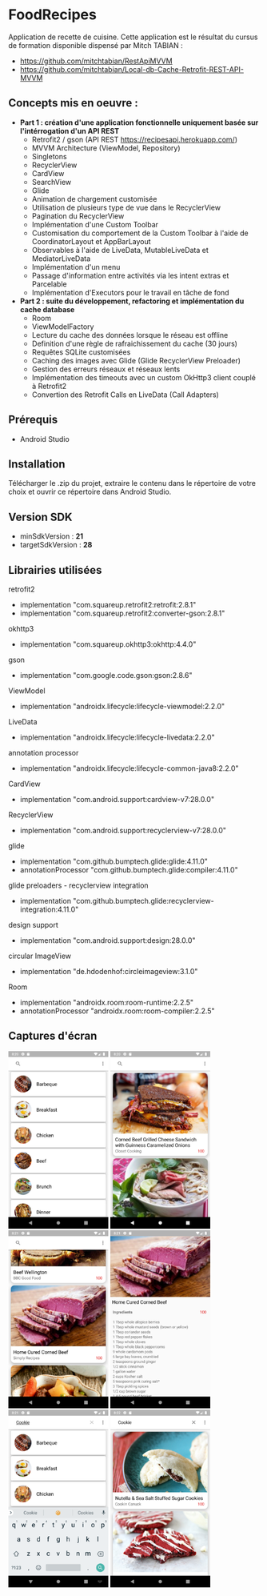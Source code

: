 # FoodRecipes

Application de recette de cuisine. Cette application est le résultat du cursus de formation disponible dispensé par Mitch TABIAN :
- https://github.com/mitchtabian/RestApiMVVM
- https://github.com/mitchtabian/Local-db-Cache-Retrofit-REST-API-MVVM

## Concepts mis en oeuvre :
- **Part 1 : création d'une application fonctionnelle uniquement basée sur l'intérrogation d'un API REST**
  - Retrofit2 / gson (API REST  https://recipesapi.herokuapp.com/)
  - MVVM Architecture (ViewModel, Repository)
  - Singletons
  - RecyclerView
  - CardView
  - SearchView
  - Glide
  - Animation de chargement customisée
  - Utilisation de plusieurs type de vue dans le RecyclerView
  - Pagination du RecyclerView
  - Implémentation d'une Custom Toolbar
  - Customisation du comportement de la Custom Toolbar à l'aide de CoordinatorLayout et AppBarLayout
  - Observables à l'aide de LiveData, MutableLiveData et MediatorLiveData
  - Implémentation d'un menu
  - Passage d'information entre activités via les intent extras et Parcelable
  - Implémentation d'Executors pour le travail en tâche de fond
- **Part 2 : suite du développement, refactoring et implémentation du cache database**
  - Room
  - ViewModelFactory
  - Lecture du cache des données lorsque le réseau est offline
  - Definition d'une règle de rafraichissement du cache (30 jours)
  - Requêtes SQLite customisées
  - Caching des images avec Glide (Glide RecyclerView Preloader)
  - Gestion des erreurs réseaux et réseaux lents
  - Implémentation des timeouts avec un custom OkHttp3 client couplé à Retrofit2
  - Convertion des Retrofit Calls en LiveData (Call Adapters)

## Prérequis
- Android Studio
## Installation
Télécharger le .zip du projet, extraire le contenu dans le répertoire de votre choix et ouvrir ce répertoire dans Android Studio.
## Version SDK
- minSdkVersion : **21**
- targetSdkVersion : **28**
## Librairies utilisées
retrofit2
- implementation "com.squareup.retrofit2:retrofit:2.8.1"
- implementation "com.squareup.retrofit2:converter-gson:2.8.1"

okhttp3
- implementation "com.squareup.okhttp3:okhttp:4.4.0"

gson
- implementation "com.google.code.gson:gson:2.8.6"

ViewModel
- implementation "androidx.lifecycle:lifecycle-viewmodel:2.2.0"

LiveData
- implementation "androidx.lifecycle:lifecycle-livedata:2.2.0"

annotation processor
- implementation "androidx.lifecycle:lifecycle-common-java8:2.2.0"

CardView
- implementation "com.android.support:cardview-v7:28.0.0"

RecyclerView
- implementation "com.android.support:recyclerview-v7:28.0.0"

glide
- implementation "com.github.bumptech.glide:glide:4.11.0"
- annotationProcessor "com.github.bumptech.glide:compiler:4.11.0"

glide preloaders - recyclerview integration
- implementation "com.github.bumptech.glide:recyclerview-integration:4.11.0"

design support
- implementation "com.android.support:design:28.0.0"

circular ImageView
- implementation "de.hdodenhof:circleimageview:3.1.0"

Room
- implementation "androidx.room:room-runtime:2.2.5"
- annotationProcessor "androidx.room:room-compiler:2.2.5"

## Captures d'écran
<img src="./assets/1.png" width="200">

<img src="./assets/2.png" width="200">

<img src="./assets/3.png" width="200">

<img src="./assets/4.png" width="200">

<img src="./assets/5.png" width="200">

<img src="./assets/6.png" width="200">